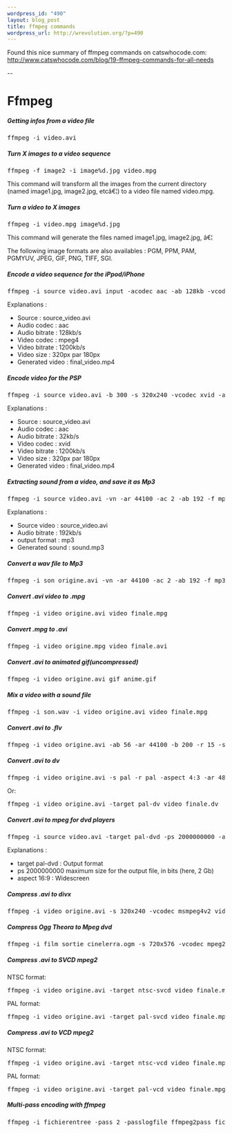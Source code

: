 ```yaml
--- 
wordpress_id: "490"
layout: blog_post
title: ffmpeg commands
wordpress_url: http://wrevolution.org/?p=490
---
```

Found this nice summary of ffmpeg commands on catswhocode.com:
<a href="http://www.catswhocode.com/blog/19-ffmpeg-commands-for-all-needs"> http://www.catswhocode.com/blog/19-ffmpeg-commands-for-all-needs</a>

--
# Ffmpeg
<h5>Getting infos from a video file</h5>
<pre>ffmpeg -i video.avi</pre>
<h5>Turn X images to a video sequence</h5>
<pre>ffmpeg -f image2 -i image%d.jpg video.mpg</pre>
This command will transform all the images from the current
directory (named image1.jpg, image2.jpg, etcâ€¦) to a video file named
video.mpg.
<h5>Turn a video to X images</h5>
<pre>ffmpeg -i video.mpg image%d.jpg</pre>
This command will generate the files named image1.jpg, image2.jpg, â€¦

The following image formats are also availables : PGM, PPM, PAM, PGMYUV, JPEG, GIF, PNG, TIFF, SGI.
<h5>Encode a video sequence for the iPpod/iPhone</h5>
<pre>ffmpeg -i source_video.avi input -acodec aac -ab 128kb -vcodec mpeg4 -b 1200kb -mbd 2 -flags +4mv+trell -aic 2 -cmp 2 -subcmp 2 -s 320x180 -title X final_video.mp4</pre>
Explanations :
<ul>
	<li>Source : source_video.avi</li>
	<li>Audio codec : aac</li>
	<li>Audio bitrate : 128kb/s</li>
	<li>Video codec : mpeg4</li>
	<li>Video bitrate : 1200kb/s</li>
	<li>Video size : 320px par 180px</li>
	<li>Generated video : final_video.mp4</li>
</ul>
<h5>Encode video for the PSP</h5>
<pre>ffmpeg -i source_video.avi -b 300 -s 320x240 -vcodec xvid -ab 32 -ar 24000 -acodec aac final_video.mp4</pre>
Explanations :
<ul>
	<li>Source : source_video.avi</li>
	<li>Audio codec : aac</li>
	<li>Audio bitrate : 32kb/s</li>
	<li>Video codec : xvid</li>
	<li>Video bitrate : 1200kb/s</li>
	<li>Video size : 320px par 180px</li>
	<li>Generated video : final_video.mp4</li>
</ul>
<h5>Extracting sound from a video, and save it as Mp3</h5>
<pre>ffmpeg -i source_video.avi -vn -ar 44100 -ac 2 -ab 192 -f mp3 sound.mp3</pre>
Explanations :
<ul>
	<li>Source video : source_video.avi</li>
	<li>Audio bitrate : 192kb/s</li>
	<li>output format : mp3</li>
	<li>Generated sound : sound.mp3</li>
</ul>
<h5>Convert a wav file to Mp3</h5>
<pre>ffmpeg -i son_origine.avi -vn -ar 44100 -ac 2 -ab 192 -f mp3 son_final.mp3</pre>
<h5>Convert .avi video to .mpg</h5>
<pre>ffmpeg -i video_origine.avi video_finale.mpg</pre>
<h5>Convert .mpg to .avi</h5>
<pre>ffmpeg -i video_origine.mpg video_finale.avi</pre>
<h5>Convert .avi to animated gif(uncompressed)</h5>
<pre>ffmpeg -i video_origine.avi gif_anime.gif</pre>
<h5>Mix a video with a sound file</h5>
<pre>ffmpeg -i son.wav -i video_origine.avi video_finale.mpg</pre>
<h5>Convert .avi to .flv</h5>
<pre>ffmpeg -i video_origine.avi -ab 56 -ar 44100 -b 200 -r 15 -s 320x240 -f flv video_finale.flv</pre>
<h5>Convert .avi to dv</h5>
<pre>ffmpeg -i video_origine.avi -s pal -r pal -aspect 4:3 -ar 48000 -ac 2 video_finale.dv</pre>
Or:
<pre>ffmpeg -i video_origine.avi -target pal-dv video_finale.dv</pre>
<h5>Convert .avi to mpeg for dvd players</h5>
<pre>ffmpeg -i source_video.avi -target pal-dvd -ps 2000000000 -aspect 16:9 finale_video.mpeg</pre>
Explanations :
<ul>
	<li>target pal-dvd : Output format</li>
	<li>ps 2000000000 maximum size for the output file, in bits (here, 2 Gb)</li>
	<li>aspect 16:9 : Widescreen</li>
</ul>
<h5>Compress .avi to divx</h5>
<pre>ffmpeg -i video_origine.avi -s 320x240 -vcodec msmpeg4v2 video_finale.avi</pre>
<h5>Compress Ogg Theora to Mpeg dvd</h5>
<pre>ffmpeg -i film_sortie_cinelerra.ogm -s 720x576 -vcodec mpeg2video -acodec mp3 film_terminÃ©e.mpg</pre>
<h5>Compress .avi to SVCD mpeg2</h5>
NTSC format:
<pre>ffmpeg -i video_origine.avi -target ntsc-svcd video_finale.mpg</pre>
PAL format:
<pre>ffmpeg -i video_origine.avi -target pal-svcd video_finale.mpg</pre>
<h5>Compress .avi to VCD mpeg2</h5>
NTSC format:
<pre>ffmpeg -i video_origine.avi -target ntsc-vcd video_finale.mpg</pre>
PAL format:
<pre>ffmpeg -i video_origine.avi -target pal-vcd video_finale.mpg</pre>
<h5>Multi-pass encoding with ffmpeg</h5>
<pre>ffmpeg -i fichierentree -pass 2 -passlogfile ffmpeg2pass fichiersortie-2</pre>

